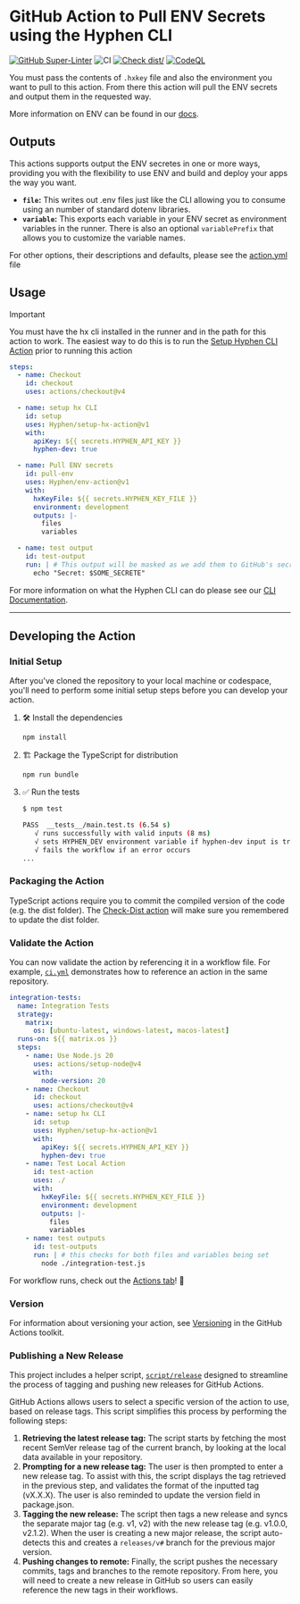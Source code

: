 # GitHub Action to Pull ENV Secrets using the Hyphen CLI

[![GitHub Super-Linter](https://github.com/Hyphen/env-action/actions/workflows/linter.yml/badge.svg)](https://github.com/super-linter/super-linter)
![CI](https://github.com/Hyphen/env-action/actions/workflows/ci.yml/badge.svg)
[![Check dist/](https://github.com/Hyphen/env-action/actions/workflows/check-dist.yml/badge.svg)](https://github.com/Hyphen/env-action/actions/workflows/check-dist.yml)
[![CodeQL](https://github.com/Hyphen/env-action/actions/workflows/codeql-analysis.yml/badge.svg)](https://github.com/Hyphen/env-action/actions/workflows/codeql-analysis.yml)

You must pass the contents of `.hxkey` file and also the environment you want to
pull to this action. From there this action will pull the ENV secrets and output
them in the requested way.

More information on ENV can be found in our
[docs](https://docs.hyphen.ai/docs/env-secrets-management).

## Outputs

This actions supports output the ENV secretes in one or more ways, providing you
with the flexibility to use ENV and build and deploy your apps the way you want.

- **`file`:** This writes out .env files just like the CLI allowing you to
  consume using an number of standard dotenv libraries.
- **`variable`:** This exports each variable in your ENV secret as environment
  variables in the runner. There is also an optional `variablePrefix` that
  allows you to customize the variable names.

For other options, their descriptions and defaults, please see the
[action.yml](./action.yml) file

## Usage

> [!IMPORTANT]
>
> You must have the hx cli installed in the runner and in the path for this
> action to work. The easiest way to do this is to run the
> [Setup Hyphen CLI Action](https://github.com/marketplace/actions/setup-the-hyphen-cli)
> prior to running this action

```yaml
steps:
  - name: Checkout
    id: checkout
    uses: actions/checkout@v4

  - name: setup hx CLI
    id: setup
    uses: Hyphen/setup-hx-action@v1
    with:
      apiKey: ${{ secrets.HYPHEN_API_KEY }}
      hyphen-dev: true

  - name: Pull ENV secrets
    id: pull-env
    uses: Hyphen/env-action@v1
    with:
      hxKeyFile: ${{ secrets.HYPHEN_KEY_FILE }}
      environment: development
      outputs: |-
        files
        variables

  - name: test output
    id: test-output
    run: | # This output will be masked as we add them to GitHub's secret list
      echo "Secret: $SOME_SECRETE"
```

For more information on what the Hyphen CLI can do please see our
[CLI Documentation](https://docs.hyphen.ai/).

---

## Developing the Action

### Initial Setup

After you've cloned the repository to your local machine or codespace, you'll
need to perform some initial setup steps before you can develop your action.

1. :hammer_and_wrench: Install the dependencies

   ```bash
   npm install
   ```

1. :building_construction: Package the TypeScript for distribution

   ```bash
   npm run bundle
   ```

1. :white_check_mark: Run the tests

   ```bash
   $ npm test

   PASS  __tests__/main.test.ts (6.54 s)
      √ runs successfully with valid inputs (8 ms)
      √ sets HYPHEN_DEV environment variable if hyphen-dev input is true (1 ms)
      √ fails the workflow if an error occurs
   ...
   ```

### Packaging the Action

TypeScript actions require you to commit the compiled version of the code (e.g.
the dist folder). The
[Check-Dist action](https://github.com/Hyphen/env-action/actions/workflows/check-dist.yml)
will make sure you remembered to update the dist folder.

### Validate the Action

You can now validate the action by referencing it in a workflow file. For
example, [`ci.yml`](./.github/workflows/ci.yml) demonstrates how to reference an
action in the same repository.

```yaml
integration-tests:
  name: Integration Tests
  strategy:
    matrix:
      os: [ubuntu-latest, windows-latest, macos-latest]
  runs-on: ${{ matrix.os }}
  steps:
    - name: Use Node.js 20
      uses: actions/setup-node@v4
      with:
        node-version: 20
    - name: Checkout
      id: checkout
      uses: actions/checkout@v4
    - name: setup hx CLI
      id: setup
      uses: Hyphen/setup-hx-action@v1
      with:
        apiKey: ${{ secrets.HYPHEN_API_KEY }}
        hyphen-dev: true
    - name: Test Local Action
      id: test-action
      uses: ./
      with:
        hxKeyFile: ${{ secrets.HYPHEN_KEY_FILE }}
        environment: development
        outputs: |-
          files
          variables
    - name: test outputs
      id: test-outputs
      run: | # this checks for both files and variables being set
        node ./integration-test.js
```

For workflow runs, check out the
[Actions tab](https://github.com/Hyphen/env-action/actions)! :rocket:

### Version

For information about versioning your action, see
[Versioning](https://github.com/actions/toolkit/blob/master/docs/action-versioning.md)
in the GitHub Actions toolkit.

### Publishing a New Release

This project includes a helper script, [`script/release`](./script/release)
designed to streamline the process of tagging and pushing new releases for
GitHub Actions.

GitHub Actions allows users to select a specific version of the action to use,
based on release tags. This script simplifies this process by performing the
following steps:

1. **Retrieving the latest release tag:** The script starts by fetching the most
   recent SemVer release tag of the current branch, by looking at the local data
   available in your repository.
1. **Prompting for a new release tag:** The user is then prompted to enter a new
   release tag. To assist with this, the script displays the tag retrieved in
   the previous step, and validates the format of the inputted tag (vX.X.X). The
   user is also reminded to update the version field in package.json.
1. **Tagging the new release:** The script then tags a new release and syncs the
   separate major tag (e.g. v1, v2) with the new release tag (e.g. v1.0.0,
   v2.1.2). When the user is creating a new major release, the script
   auto-detects this and creates a `releases/v#` branch for the previous major
   version.
1. **Pushing changes to remote:** Finally, the script pushes the necessary
   commits, tags and branches to the remote repository. From here, you will need
   to create a new release in GitHub so users can easily reference the new tags
   in their workflows.

